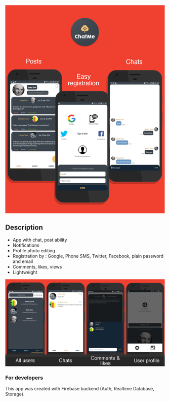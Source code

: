 <img src="github/main.png" />


## Description

* App with chat, post ability
* Notifications
* Profile photo editing
* Registration by : Google, Phone SMS, Twitter, Facebook, plain password and email
* Comments, likes, views
* Lightweight


<img src="github/second.png" />


### For developers
This app was created with Firebase backend (Auth, Realtime Database, Storage). 
